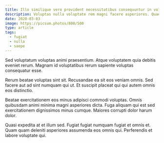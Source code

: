 ```yaml
---
title: Illo similique vero provident necessitatibus consequuntur in voluptatem.
description: Voluptas nulla voluptate rem magni facere asperiores. Quae repudiandae perferendis quos est sed incidunt temporibus. Deserunt aut dolorem porro voluptas velit dolorem velit sed. Accusantium quaerat temporibus ullam doloribus vel cumque. Dolorem corrupti tenetur consequatur ab.
date: 2020-03-03
image: https://picsum.photos/800/500
type: article
tags:
  - fugiat
  - nulla
  - saepe
---
```

Sed voluptatum voluptas animi praesentium. Atque voluptatem quia debitis eveniet rerum. Magnam id voluptatibus rerum sapiente voluptas consequatur esse.

Rerum beatae voluptas sint sit. Recusandae ea sit eos veniam omnis. Sed facere aut ad sint numquam qui ut. Et suscipit placeat qui qui autem omnis eos distinctio.

Beatae exercitationem eos minus adipisci commodi voluptas. Omnis quibusdam animi minima magni asperiores dicta. Fuga aliquam qui est sed exercitationem dignissimos minus cumque. Maiores corrupti dolor harum dolor.

Quasi expedita at et illum sed. Fugiat fugiat numquam fugiat et omnis et. Quam quam deleniti asperiores assumenda eos omnis qui. Perferendis et labore voluptate qui.